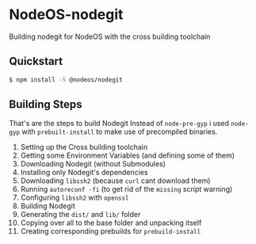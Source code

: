 # NodeOS-nodegit #

Building nodegit for NodeOS with the cross building toolchain

## Quickstart ##

```bash
$ npm install -S @nodeos/nodegit
```

## Building Steps ##

That's are the steps to build Nodegit
Instead of `node-pre-gyp` i used `node-gyp` with `prebuilt-install`
to make use of precompiled binaries.

1) Setting up the Cross building toolchain
2) Getting some Environment Variables (and defining some of them)
3) Downloading Nodegit (without Submodules)
4) Installing only Nodegit's dependencies
5) Downloading `libssh2` (because `curl` cant download them)
6) Running `autoreconf -fi` (to get rid of the `missing` script warning)
7) Configuring `libssh2` with `openssl`
8) Building Nodegit
9) Generating the `dist/` and `lib/` folder
10) Copying over all to the base folder and unpacking itself
11) Creating corresponding prebuilds for `prebuild-install`  